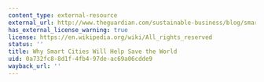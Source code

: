 ```yaml
---
content_type: external-resource
external_url: http://www.theguardian.com/sustainable-business/blog/smart-cities-energy-consumption
has_external_license_warning: true
license: https://en.wikipedia.org/wiki/All_rights_reserved
status: ''
title: Why Smart Cities Will Help Save the World
uid: 0a732fc8-8d1f-4fb4-97de-ac69a06cdde9
wayback_url: ''
---
```

